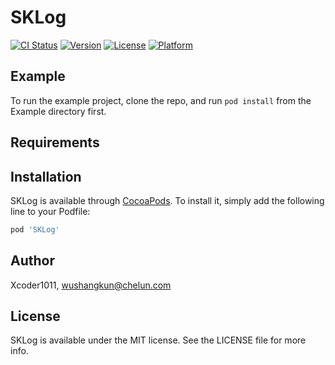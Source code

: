 # SKLog

[![CI Status](https://img.shields.io/travis/Xcoder1011/SKLog.svg?style=flat)](https://travis-ci.org/Xcoder1011/SKLog)
[![Version](https://img.shields.io/cocoapods/v/SKLog.svg?style=flat)](https://cocoapods.org/pods/SKLog)
[![License](https://img.shields.io/cocoapods/l/SKLog.svg?style=flat)](https://cocoapods.org/pods/SKLog)
[![Platform](https://img.shields.io/cocoapods/p/SKLog.svg?style=flat)](https://cocoapods.org/pods/SKLog)

## Example

To run the example project, clone the repo, and run `pod install` from the Example directory first.

## Requirements

## Installation

SKLog is available through [CocoaPods](https://cocoapods.org). To install
it, simply add the following line to your Podfile:

```ruby
pod 'SKLog'
```

## Author

Xcoder1011, wushangkun@chelun.com

## License

SKLog is available under the MIT license. See the LICENSE file for more info.
